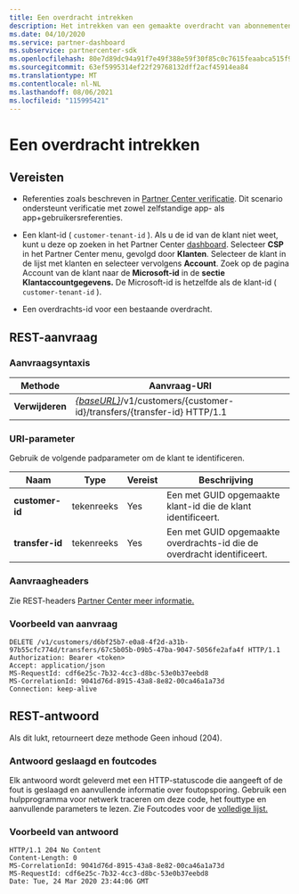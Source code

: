 ```yaml
---
title: Een overdracht intrekken
description: Het intrekken van een gemaakte overdracht van abonnementen voor een klant.
ms.date: 04/10/2020
ms.service: partner-dashboard
ms.subservice: partnercenter-sdk
ms.openlocfilehash: 80e7d89dc94a91f7e49f388e59f30f85c0c7615feaabca515f90064e1f4673fb
ms.sourcegitcommit: 63ef5995314ef22f29768132dff2acf45914ea84
ms.translationtype: MT
ms.contentlocale: nl-NL
ms.lasthandoff: 08/06/2021
ms.locfileid: "115995421"
---
```

# <a name="withdraw-a-transfer"></a>Een overdracht intrekken

## <a name="prerequisites"></a>Vereisten

- Referenties zoals beschreven in [Partner Center verificatie](partner-center-authentication.md). Dit scenario ondersteunt verificatie met zowel zelfstandige app- als app+gebruikersreferenties.

- Een klant-id ( `customer-tenant-id` ). Als u de id van de klant niet weet, kunt u deze op zoeken in het Partner Center [dashboard](https://partner.microsoft.com/dashboard). Selecteer **CSP** in het Partner Center menu, gevolgd door **Klanten**. Selecteer de klant in de lijst met klanten en selecteer vervolgens **Account**. Zoek op de pagina Account van de klant naar de **Microsoft-id** in de **sectie Klantaccountgegevens.** De Microsoft-id is hetzelfde als de klant-id ( `customer-tenant-id` ).

- Een overdrachts-id voor een bestaande overdracht.

## <a name="rest-request"></a>REST-aanvraag

### <a name="request-syntax"></a>Aanvraagsyntaxis

| Methode    | Aanvraag-URI                                                                                                 |
|-----------|-------------------------------------------------------------------------------------------------------------|
| **Verwijderen**| [*{baseURL}*](partner-center-rest-urls.md)/v1/customers/{customer-id}/transfers/{transfer-id} HTTP/1.1      |

### <a name="uri-parameter"></a>URI-parameter

Gebruik de volgende padparameter om de klant te identificeren.

| Naam            | Type     | Vereist | Beschrijving                                                            |
|-----------------|----------|----------|------------------------------------------------------------------------|
| **customer-id** | tekenreeks   | Yes      | Een met GUID opgemaakte klant-id die de klant identificeert.             |
| **transfer-id** | tekenreeks   | Yes      | Een met GUID opgemaakte overdrachts-id die de overdracht identificeert.             |

### <a name="request-headers"></a>Aanvraagheaders

Zie REST-headers [Partner Center meer informatie.](headers.md)

### <a name="request-example"></a>Voorbeeld van aanvraag

```http
DELETE /v1/customers/d6bf25b7-e0a8-4f2d-a31b-97b55cfc774d/transfers/67c5b05b-09b5-47ba-9047-5056fe2afa4f HTTP/1.1
Authorization: Bearer <token>
Accept: application/json
MS-RequestId: cdf6e25c-7b32-4cc3-d8bc-53e0b37eebd8
MS-CorrelationId: 9041d76d-8915-43a8-8e82-00ca46a1a73d
Connection: keep-alive
```

## <a name="rest-response"></a>REST-antwoord

Als dit lukt, retourneert deze methode Geen inhoud (204).

### <a name="response-success-and-error-codes"></a>Antwoord geslaagd en foutcodes

Elk antwoord wordt geleverd met een HTTP-statuscode die aangeeft of de fout is geslaagd en aanvullende informatie over foutopsporing. Gebruik een hulpprogramma voor netwerk traceren om deze code, het fouttype en aanvullende parameters te lezen. Zie Foutcodes voor de [volledige lijst.](error-codes.md)

### <a name="response-example"></a>Voorbeeld van antwoord

```http
HTTP/1.1 204 No Content
Content-Length: 0
MS-CorrelationId: 9041d76d-8915-43a8-8e82-00ca46a1a73d
MS-RequestId: cdf6e25c-7b32-4cc3-d8bc-53e0b37eebd8
Date: Tue, 24 Mar 2020 23:44:06 GMT
```
